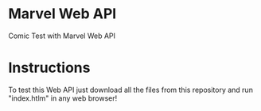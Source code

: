 # Marvel Web API
 Comic Test with Marvel Web API

# Instructions

To test this Web API just download all the files from this repository and run "index.htlm" in any web browser!
